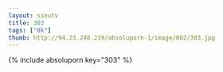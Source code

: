 ```yaml
--- 
layout: sieutv
title: 303
tags: ["0k"]
thumb: http://94.23.248.219/absoluporn-1/image/002/303.jpg
---
```

{% include absoluporn key="303" %} 
